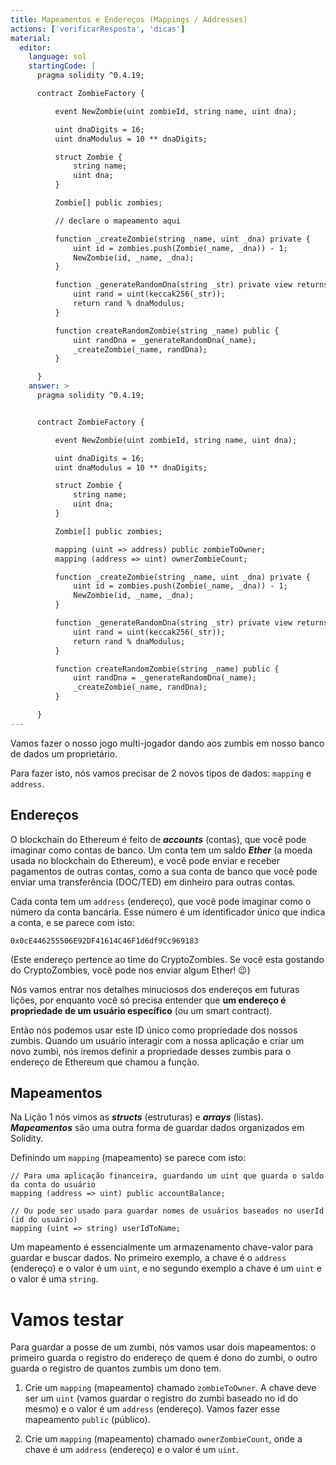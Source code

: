 ```yaml
---
title: Mapeamentos e Endereços (Mappings / Addresses)
actions: ['verificarResposta', 'dicas']
material:
  editor:
    language: sol
    startingCode: |
      pragma solidity ^0.4.19;

      contract ZombieFactory {

          event NewZombie(uint zombieId, string name, uint dna);

          uint dnaDigits = 16;
          uint dnaModulus = 10 ** dnaDigits;

          struct Zombie {
              string name;
              uint dna;
          }

          Zombie[] public zombies;

          // declare o mapeamento aqui

          function _createZombie(string _name, uint _dna) private {
              uint id = zombies.push(Zombie(_name, _dna)) - 1;
              NewZombie(id, _name, _dna);
          } 

          function _generateRandomDna(string _str) private view returns (uint) {
              uint rand = uint(keccak256(_str));
              return rand % dnaModulus;
          }

          function createRandomZombie(string _name) public {
              uint randDna = _generateRandomDna(_name);
              _createZombie(_name, randDna);
          }

      }
    answer: >
      pragma solidity ^0.4.19;


      contract ZombieFactory {

          event NewZombie(uint zombieId, string name, uint dna);

          uint dnaDigits = 16;
          uint dnaModulus = 10 ** dnaDigits;

          struct Zombie {
              string name;
              uint dna;
          }

          Zombie[] public zombies;

          mapping (uint => address) public zombieToOwner;
          mapping (address => uint) ownerZombieCount;

          function _createZombie(string _name, uint _dna) private {
              uint id = zombies.push(Zombie(_name, _dna)) - 1;
              NewZombie(id, _name, _dna);
          } 

          function _generateRandomDna(string _str) private view returns (uint) {
              uint rand = uint(keccak256(_str));
              return rand % dnaModulus;
          }

          function createRandomZombie(string _name) public {
              uint randDna = _generateRandomDna(_name);
              _createZombie(_name, randDna);
          }

      }
---
```


Vamos fazer o nosso jogo multi-jogador dando aos zumbis em nosso banco de dados um proprietário.

Para fazer isto, nós vamos precisar de 2 novos tipos de dados: `mapping` e `address`.

## Endereços

O blockchain do Ethereum é feito de **_accounts_** (contas), que você pode imaginar como contas de banco. Um conta tem um saldo **_Ether_** (a moeda usada no blockchain do Ethereum), e você pode enviar e receber pagamentos de outras contas, como a sua conta de banco que você pode enviar uma transferência (DOC/TED) em dinheiro para outras contas.

Cada conta tem um `address` (endereço), que você pode imaginar como o número da conta bancária. Esse número é um identificador único que indica a conta, e se parece com isto:

`0x0cE446255506E92DF41614C46F1d6df9Cc969183`

(Este endereço pertence ao time do CryptoZombies. Se você esta gostando do CryptoZombies, você pode nos enviar algum Ether! 😉)

Nós vamos entrar nos detalhes minuciosos dos endereços em futuras lições, por enquanto você só precisa entender que **um endereço é propriedade de um usuário específico** (ou um smart contract).

Então nós podemos usar este ID único como propriedade dos nossos zumbis. Quando um usuário interagir com a nossa aplicação e criar um novo zumbi, nós iremos definir a propriedade desses zumbis para o endereço de Ethereum que chamou a função.

## Mapeamentos

Na Lição 1 nós vimos as **_structs_** (estruturas) e **_arrays_** (listas). **_Mapeamentos_** são uma outra forma de guardar dados organizados em Solidity.

Definindo um `mapping` (mapeamento) se parece com isto:

```
// Para uma aplicação financeira, guardando um uint que guarda o saldo da conta do usuário
mapping (address => uint) public accountBalance;

// Ou pode ser usado para guardar nomes de usuários baseados no userId (id do usuário)
mapping (uint => string) userIdToName;
```

Um mapeamento é essencialmente um armazenamento chave-valor para guardar e buscar dados. No primeiro exemplo, a chave é o `address` (endereço) e o valor é um `uint`, e no segundo exemplo a chave é um `uint` e o valor é uma `string`.

# Vamos testar

Para guardar a posse de um zumbi, nós vamos usar dois mapeamentos: o primeiro guarda o registro do endereço de quem é dono do zumbi, o outro guarda o registro de quantos zumbis um dono tem.

1. Crie um `mapping` (mapeamento) chamado `zombieToOwner`. A chave deve ser um `uint` (vamos guardar o registro do zumbi baseado no id do mesmo) e o valor é um `address` (endereço). Vamos fazer esse mapeamento `public` (público).

2. Crie um `mapping` (mapeamento) chamado `ownerZombieCount`, onde a chave é um `address` (endereço) e o valor é um `uint`.
